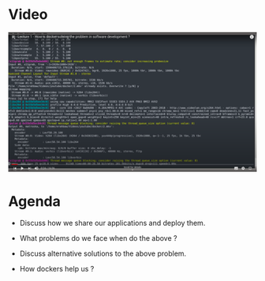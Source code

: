 # Video

[![Watch the video](day-1/lecture-1-github.png)](https://youtu.be/R26FMbZWTsI)

# Agenda
- Discuss how we share our applications and deploy
them.

- What problems do we face when do the above ?

- Discuss alternative solutions to the above problem.

- How dockers help us ?
